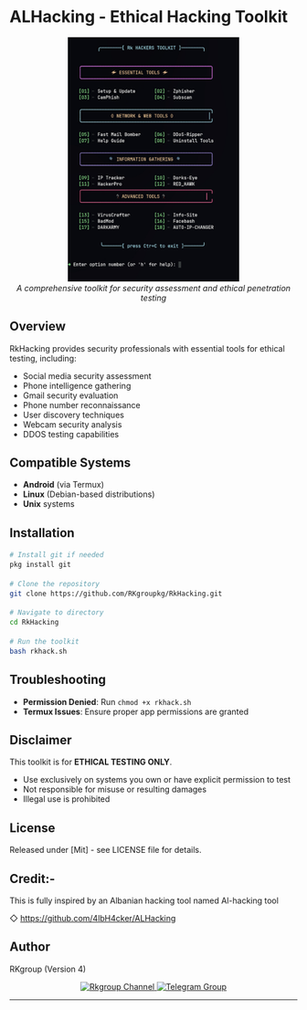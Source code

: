 # ALHacking - Ethical Hacking Toolkit

<div align="center">
  <img src="https://raw.githubusercontent.com/RKgroupkg/RkHacking/main/RkHacks.jpg" alt="RkHacking Logo" width="300px">
  <br>
  <em>A comprehensive toolkit for security assessment and ethical penetration testing</em>
</div>

## Overview

RkHacking provides security professionals with essential tools for ethical testing, including:

- Social media security assessment
- Phone intelligence gathering
- Gmail security evaluation
- Phone number reconnaissance
- User discovery techniques
- Webcam security analysis
- DDOS testing capabilities

## Compatible Systems

- **Android** (via Termux)
- **Linux** (Debian-based distributions)
- **Unix** systems

## Installation

```bash
# Install git if needed
pkg install git

# Clone the repository
git clone https://github.com/RKgroupkg/RkHacking.git

# Navigate to directory
cd RkHacking

# Run the toolkit
bash rkhack.sh
```

## Troubleshooting

- **Permission Denied**: Run `chmod +x rkhack.sh`
- **Termux Issues**: Ensure proper app permissions are granted

## Disclaimer

This toolkit is for **ETHICAL TESTING ONLY**.

- Use exclusively on systems you own or have explicit permission to test
- Not responsible for misuse or resulting damages
- Illegal use is prohibited

## License

Released under [Mit] - see LICENSE file for details.


## Credit:-
This is fully inspired by an Albanian hacking tool named Al-hacking tool

◇ https://github.com/4lbH4cker/ALHacking


## Author

RKgroup (Version 4)

<p align="center">
  <a href="https://t.me/rkgroup_update">
    <img src="https://img.shields.io/static/v1?label=Join&message=Telegram%20Channel&color=blueviolet&style=for-the-badge&logo=telegram&logoColor=white" alt="Rkgroup Channel" />
  </a>
  <a href="https://telegram.me/Rkgroup_helpbot">
    <img src="https://img.shields.io/static/v1?label=Join&message=Telegram%20Group&color=blueviolet&style=for-the-badge&logo=telegram&logoColor=white" alt="Telegram Group" />
  </a>
</p>


-------
